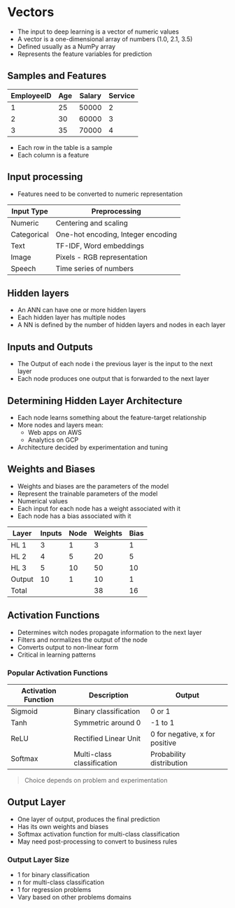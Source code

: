 # Vectors
- The input to deep learning is a vector of numeric values 
- A vector is a one-dimensional array of numbers (1.0, 2.1, 3.5)
- Defined usually as a NumPy array
- Represents the feature variables for prediction

## Samples and Features
| EmployeeID | Age | Salary | Service | 
|------------|-----|--------|---------|
| 1          | 25  | 50000  | 2       |
| 2          | 30  | 60000  | 3       |
| 3          | 35  | 70000  | 4       |

- Each row in the table is a sample
- Each column is a feature

## Input processing
- Features need to be converted to numeric representation

| Input Type  | Preprocessing                      |
|-------------|------------------------------------|
| Numeric     | Centering and scaling              |
| Categorical | One-hot encoding, Integer encoding |
| Text        | TF-IDF, Word embeddings            |
| Image       | Pixels - RGB representation        |
| Speech      | Time series of numbers             |


## Hidden layers
- An ANN can have one or more hidden layers
- Each hidden layer has multiple nodes
- A NN is defined by the number of hidden layers and nodes in each layer

## Inputs and Outputs
- The Output of each node i the previous layer is the input to the next layer
- Each node produces one output that is forwarded to the next layer

## Determining Hidden Layer Architecture
- Each node learns something about the feature-target relationship
- More nodes and layers mean: 
    - Web apps on AWS
    - Analytics on GCP
- Architecture decided by experimentation and tuning

## Weights and Biases
- Weights and biases are the parameters of the model
- Represent the trainable parameters of the model
- Numerical values
- Each input for each node has a weight associated with it
- Each node has a bias associated with it

| Layer  | Inputs | Node | Weights | Bias |
|--------|--------|------|---------|------|
| HL 1   | 3      | 1    | 3       | 1    |
| HL 2   | 4      | 5    | 20      | 5    |
| HL 3   | 5      | 10   | 50      | 10   |
| Output | 10     | 1    | 10      | 1    |
| Total  |        |      | 38      | 16   |

## Activation Functions

- Determines witch nodes propagate information to the next layer
- Filters and normalizes the output of the node
- Converts output to non-linear form
- Critical in learning patterns

### Popular Activation Functions

| Activation Function | Description                | Output                         |
|---------------------|----------------------------|--------------------------------|
| Sigmoid             | Binary classification      | 0 or 1                         |
| Tanh                | Symmetric around 0         | -1 to 1                        |
| ReLU                | Rectified Linear Unit      | 0 for negative, x for positive |
| Softmax             | Multi-class classification | Probability distribution       |

> Choice depends on problem and experimentation

## Output Layer
- One layer of output, produces the final prediction
- Has its own weights and biases
- Softmax activation function for multi-class classification
- May need post-processing to convert to business rules

### Output Layer Size
- 1 for binary classification
- n for multi-class classification
- 1 for regression problems
- Vary based on other problems domains
